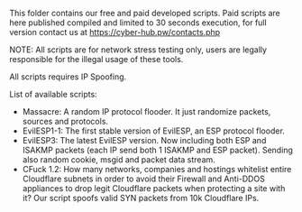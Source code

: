 This folder contains our free and paid developed scripts.
Paid scripts are here published compiled and limited to 30 seconds execution, for full version contact us at https://cyber-hub.pw/contacts.php

NOTE: All scripts are for network stress testing only, users are legally responsible for the illegal usage of these tools.

All scripts requires IP Spoofing.

List of available scripts:

- Massacre: A random IP protocol flooder. It just randomize packets, sources and protocols.
- EvilESP1-1: The first stable version of EvilESP, an ESP protocol flooder. 
- EvilESP3: The latest EvilESP version. Now including both ESP and ISAKMP packets (each IP send both 1 ISAKMP and ESP packet). Sending also random cookie, msgid and packet data stream.
- CFuck 1.2: How many networks, companies and hostings whitelist entire Cloudflare subnets in order to avoid their Firewall and Anti-DDOS appliances to drop legit Cloudflare packets when protecting a site with it? Our script spoofs valid SYN packets from 10k Cloudflare IPs.
